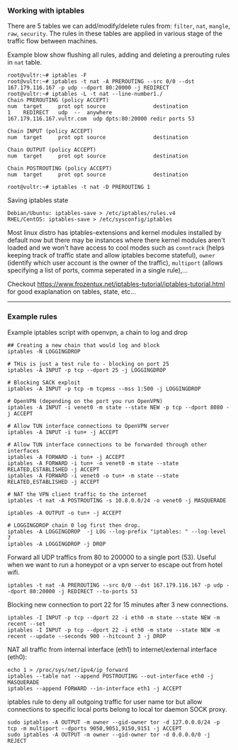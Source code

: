 ### Working with iptables

There are 5 tables we can add/modify/delete rules from: `filter`, `nat`, `mangle`, `raw`, `security`. The rules in these tables are applied in various stage of the traffic flow between machines. 

Example blow show flushing all rules, adding and deleting a prerouting rules in `nat` table.


```
root@vultr:~# iptables -F
root@vultr:~# iptables -t nat -A PREROUTING --src 0/0 --dst 167.179.116.167 -p udp --dport 80:20000 -j REDIRECT 
root@vultr:~# iptables -L -t nat --line-number1./
Chain PREROUTING (policy ACCEPT)
num  target     prot opt source               destination         
1    REDIRECT   udp  --  anywhere             167.179.116.167.vultr.com  udp dpts:80:20000 redir ports 53

Chain INPUT (policy ACCEPT)
num  target     prot opt source               destination         

Chain OUTPUT (policy ACCEPT)
num  target     prot opt source               destination         

Chain POSTROUTING (policy ACCEPT)
num  target     prot opt source               destination         

root@vultr:~# iptables -t nat -D PREROUTING 1
```

Saving iptables state
```
Debian/Ubuntu: iptables-save > /etc/iptables/rules.v4
RHEL/CentOS: iptables-save > /etc/sysconfig/iptables
```

Most linux distro has iptables-extensions and kernel modules installed by default now but there may be instances where there kernel modules aren't loaded and we won't have access to cool modes such as `conntrack` (helps keeping track of traffic state and allow iptables become stateful), `owner` (identify which user account is the owner of the traffic), `multiport` (allows specifying a list of ports, comma seperated in a single rule),...

Checkout https://www.frozentux.net/iptables-tutorial/iptables-tutorial.html for good exaplanation on tables, state, etc...

----------

### Example rules

Example iptables script with openvpn, a chain to log and drop

```
## Creating a new chain that would log and block
iptables -N LOGGINGDROP

# THis is just a test rule to - blocking on port 25
iptables -A INPUT -p tcp --dport 25 -j LOGGINGDROP

# Blocking SACK exploit
iptables -A INPUT -p tcp -m tcpmss --mss 1:500 -j LOGGINGDROP

# OpenVPN (depending on the port you run OpenVPN)
iptables -A INPUT -i venet0 -m state --state NEW -p tcp --dport 8080 -j ACCEPT

# Allow TUN interface connections to OpenVPN server
iptables -A INPUT -i tun+ -j ACCEPT

# Allow TUN interface connections to be forwarded through other interfaces
iptables -A FORWARD -i tun+ -j ACCEPT
iptables -A FORWARD -i tun+ -o venet0 -m state --state RELATED,ESTABLISHED -j ACCEPT
iptables -A FORWARD -i venet0 -o tun+ -m state --state RELATED,ESTABLISHED -j ACCEPT

# NAT the VPN client traffic to the internet
iptables -t nat -A POSTROUTING -s 10.8.0.0/24 -o venet0 -j MASQUERADE

iptables -A OUTPUT -o tun+ -j ACCEPT

# LOGGINGDROP chain 0 log first then drop.
iptables -A LOGGINGDROP  -j LOG --log-prefix "iptables: " --log-level 7
iptables -A LOGGINGDROP -j DROP
```


Forward all UDP traffics from 80 to 200000 to a single port (53). Useful when we want to run a honeypot or a vpn server to escape out from hotel wifi.

```
iptables -t nat -A PREROUTING --src 0/0 --dst 167.179.116.167 -p udp --dport 80:20000 -j REDIRECT --to-ports 53
```
Blocking new connection to port 22 for 15 minutes after 3 new connections.

```
iptables -I INPUT -p tcp --dport 22 -i eth0 -m state --state NEW -m recent --set
iptables -I INPUT -p tcp --dport 22 -i eth0 -m state --state NEW -m recent --update --seconds 900 --hitcount 3 -j DROP
```

NAT all traffic from internal interface (eth1) to internet/external interface (eth0):

```
echo 1 > /proc/sys/net/ipv4/ip_forward
iptables --table nat --append POSTROUTING --out-interface eth0 -j MASQUERADE
iptables --append FORWARD --in-interface eth1 -j ACCEPT
```

iptables rule to deny all outgoing traffic for user name tor but allow connections to specific local ports belong to local tor daemon SOCK proxy. 

```
sudo iptables -A OUTPUT -m owner --gid-owner tor -d 127.0.0.0/24 -p tcp -m multiport --dports 9050,9051,9150,9151 -j ACCEPT
sudo iptables -A OUTPUT -m owner --gid-owner tor -d 0.0.0.0/0 -j REJECT
```

